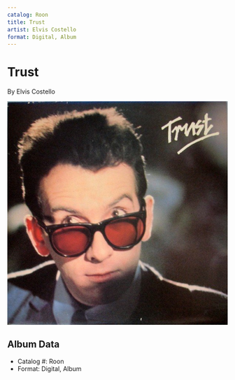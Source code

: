 ```yaml
---
catalog: Roon
title: Trust
artist: Elvis Costello
format: Digital, Album
---
```


# Trust

By Elvis Costello

![](../../assets/albumcovers/Elvis_Costello-Trust.png)

## Album Data

- Catalog #: Roon
- Format: Digital, Album

